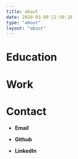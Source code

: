 ```yaml
---
title: about
date: 2020-03-09 21:30:10
type: "about"
layout: "about"
---
```



# Education

# Work


# Contact
* <b>Email</b>

* <b>Github</b>

* <b>LinkedIn</b>

